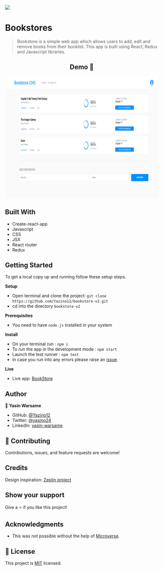 ![](https://img.shields.io/badge/-Yazino12-yellow)

# Bookstores

> Bookstore is a simple web app which allows users to add, edit and remove books from their booklist. This app is built using React, Redux and Javascript libraries.

<h2 align="center">
  Demo 📝
</h2>

<img src="https://github.com/Yazino12/bookstore-v2/blob/dev/src/assets/demo.png?raw=true" width="2350" height="400">

## Built With

- Create-react-app
- Javascript
- CSS
- JSX
- React router
- Redux

## Getting Started

To get a local copy up and running follow these setup steps.

**Setup**

- Open terminal and clone the project: `git clone https://github.com/Yazino12/bookstore-v2.git`
- cd into the directory `bookstore-v2`

**Prerequisites**

- You need to have `node.js` installed in your system

**Install**

- On your terminal run : `npm i`
- To run the app in the development mode : `npm start`
- Launch the test runner : `npm test`
- In case you run into any errors please raise an [issue](https://github.com/Yazino12/bookstore-v2/issues).

**Live**

- Live app: [BookStore](https://bookstore-v2.netlify.app/)

## Author

👤 **Yasin Warsame**

- GitHub: [@Yazino12](https://github.com/Yazino12)
- Twitter: [@yasino24](https://twitter.com/yasino24)
- LinkedIn: [yasin-warsame](https://linkedin.com/in/yasin-warsame-a4176217a)

## 🤝 Contributing

Contributions, issues, and feature requests are welcome!

## Credits

Design inspiration: [Zeplin project](https://app.zeplin.io/project/5b35a9e13227086040f8eb75/screen/5b695e29bb8c844f118f9378)

## Show your support

Give a ⭐️ if you like this project!

## Acknowledgments

- This was not possible without the help of [Microverse](https://github.com/microverseinc/curriculum-transversal-skills/blob/main/documentation/hello_microverse_project.md).

## 📝 License

This project is [MIT](./MIT.md) licensed.
